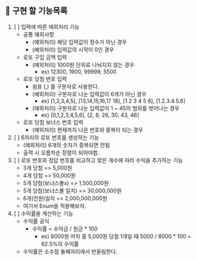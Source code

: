 ## 📌 구현 할 기능목록

1. [ ] 입력에 따른 예외처리 기능
   - 공통 예외사항
     - (예외처리) 해당 입력값이 정수가 아닌 경우
     - (예외처리) 입력값의 시작이 0인 경우
   - 로또 구입 금액 입력
     - (예외처리) 1000원 단위로 나눠지지 않는 경우
       - ex) 12300, 1900, 99999, 5500
   - 로또 당첨 번호 입력
     - 쉼표 (,) 를 구분자로 사용한다.
     - (예외처리) 구분자로 나눈 입력값이 6개가 아닌 경우
       - ex) [1,2,3,4,5], [13,14,15,16,17 18], [1 2 3 4 5 6], [1.2.3.4.5.6]
     - (예외처리) 구분자로 나눈 입력값이 1 ~ 45의 범위를 벗어나는 경우
       - ex) [0,1,2,3,4,5,6], [2, 8, 26, 30, 43, 46]
   - 로또 당첨 보너스 번호 입력
     - (예외처리) 현재까지 나온 번호와 중복이 되는 경우
2. [ ] 6자리의 로또 번호를 생성하는 기능
   - (예외처리) 6개의 숫자가 중복되면 안됨
   - 출력 시 오름차순 정렬이 되어야함.
3. [ ] 로또 번호와 정답 번호를 비교하고 맞은 개수에 따라 수익을 추가하는 기능
   - 3개 당첨 => 5,000원
   - 4개 당첨 => 50,000원
   - 5개 당첨(보너스볼x) => 1,500,000원
   - 5개 당첨(보너스볼 일치) => 30,000,000원
   - 6개(전원)일치 => 2,000,000,000원
   - 여기서 Enum을 적용해보자.
4. [ ] 수익률을 계산하는 기능
   - 수익률 공식
     - 수익률 = 수익금 / 원금 * 100
       - ex) 8000원 어치 중 5,000원 당첨 1개일 때 5000 / 8000 * 100 = 62.5%의 수익률
   - 수익률은 소수점 둘째자리에서 반올림한다.
   
     
